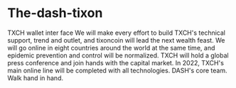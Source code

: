 # The-dash-tixon
TXCH wallet inter face     We will make every effort to build TXCH's technical support, trend and outlet, and tixoncoin will lead the next wealth feast. We will go online in eight countries around the world at the same time, and epidemic prevention and control will be normalized. TXCH will hold a global press conference and join hands with the capital market. In 2022, TXCH's main online line will be completed with all technologies. DASH's core team. Walk hand in hand.

